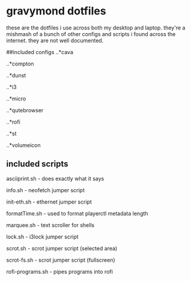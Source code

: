 # gravymond dotfiles
these are the dotfiles i use across both my desktop and laptop. they're a mishmash of a bunch of other configs and scripts i found across the internet. they are not well documented. 

##included configs
..*cava

..*compton

..*dunst

..*i3

..*micro

..*qutebrowser

..*rofi

..*st

..*volumeicon

## included scripts

asciiprint.sh - does exactly what it says

info.sh - neofetch jumper script

init-eth.sh - ethernet jumper script

formatTime.sh - used to format playerctl metadata length

marquee.sh - text scroller for shells

lock.sh - i3lock jumper script

scrot.sh - scrot jumper script (selected area)

scrot-fs.sh - scrot jumper script (fullscreen)

rofi-programs.sh - pipes programs into rofi
